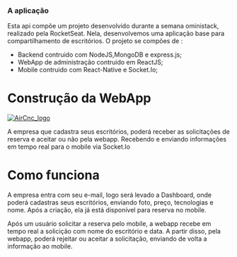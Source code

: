 ### A aplicação

Esta api compõe um projeto desenvolvido durante a semana oministack, realizado pela RocketSeat. Nela, desenvolvemos uma aplicação base para compartilhamento de escritórios.
O projeto se compões de :
- Backend contruido com NodeJS,MongoDB e express.js;
- WebApp de administração contruido em ReactJS;
- Mobile contruido com React-Native e Socket.Io;

# Construção da WebApp

[![AirCnc_logo](https://i.imgur.com/vqdhqGZ.png "AirCnc_logo")](# "AirCnc_logo")

A empresa que cadastra seus escritórios, poderá receber as solicitações de reserva e aceitar ou não pela webapp. Recebendo e enviando informações em tempo real para o mobile via Socket.Io

Como funciona
=============

A empresa entra com seu e-mail, logo será levado a Dashboard, onde poderá cadastras seus escritórios, enviando foto, preço, tecnologias e nome. Após a criação, ela já está disponível para reserva no mobile.

Após um usuário solicitar a reserva pelo mobile, a webapp recebe em tempo real a solicição com nome do escritório e data. A partir disso, pela webapp, poderá rejeitar ou aceitar a solicitação, enviando de volta a informação ao mobile.
